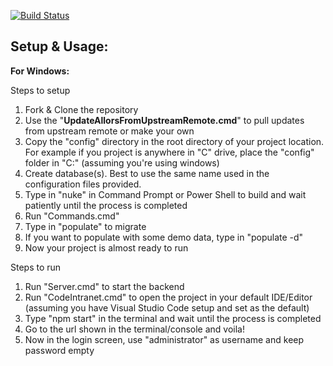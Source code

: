 [![Build Status](https://dev.azure.com/allors/Allors2/_apis/build/status/Allors.allors2?branchName=master)](https://dev.azure.com/allors/Allors2/_build/latest?definitionId=4&branchName=master)
    
## **Setup & Usage:**

**For Windows:**

Steps to setup

1. Fork & Clone the repository
2. Use the "**UpdateAllorsFromUpstreamRemote.cmd**" to pull updates from upstream remote or make your own
3. Copy the "config" directory in the root directory of your project location. For example if you project is anywhere in "C" drive, place the "config" folder in "C:\" (assuming you're using windows)
4. Create database(s). Best to use the same name used in the configuration files provided.
5. Type in "nuke" in Command Prompt or Power Shell to build and wait patiently until the process is completed
6. Run "Commands.cmd"
7. Type in "populate" to migrate
8. If you want to populate with some demo data, type in "populate -d"
9. Now your project is almost ready to run

Steps to run

1. Run "Server.cmd" to start the backend
2. Run "CodeIntranet.cmd" to open the project in your default IDE/Editor (assuming you have Visual Studio Code setup and set as the default)
3. Type "npm start" in the terminal and wait until the process is completed
4. Go to the url shown in the terminal/console and voila!
5. Now in the login screen, use "administrator" as username and keep password empty
